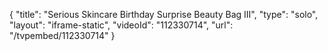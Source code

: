 {
    "title": "Serious Skincare Birthday Surprise Beauty Bag III",
    "type": "solo",
    "layout": "iframe-static",
    "videoId": "112330714",
    "url": "\/tvpembed\/112330714"
}